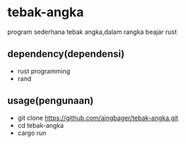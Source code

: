 # tebak-angka
program sederhana tebak angka,dalam rangka beajar rust

## dependency(dependensi)
- rust programming
- rand
## usage(pengunaan)
- git clone https://github.com/aingbager/tebak-angka.git
- cd tebak-angka
- cargo run
